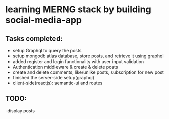 # learning MERNG stack by building social-media-app

## Tasks completed:
- setup Graphql to query the posts
- setup mongodb atlas database, store posts, and retrieve it using graphql
- added register and login functionality with user input validation 
- Authentication middleware & create & delete posts
- create and delete comments, like/unlike posts, subscription for new post
- finished the server-side setup(graphql) 
- client-side(reactjs): semantic-ui and routes 

## TODO:
-display posts
